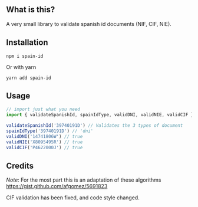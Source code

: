 ## What is this?
A very small library to validate spanish id documents (NIF, CIF, NIE).

## Installation

```
npm i spain-id
```

Or with yarn

```
yarn add spain-id
```

## Usage

```javascript
// import just what you need
import { validateSpanishId, spainIdType, validDNI, validNIE, validCIF } from 'spain-id'

validateSpanishId('39740191D') // Validates the 3 types of document
spainIdType('39740191D') // 'dni'
validDNI('14741806W') // true
validNIE('X8095495R') // true
validCIF('P4622000J') // true

```

## Credits
*Note*: For the most part this is an adaptation of these algorithms https://gist.github.com/afgomez/5691823

CIF validation has been fixed, and code style changed.
